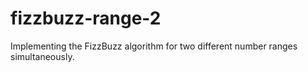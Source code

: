 # fizzbuzz-range-2
Implementing the FizzBuzz algorithm for two different number ranges simultaneously. 
